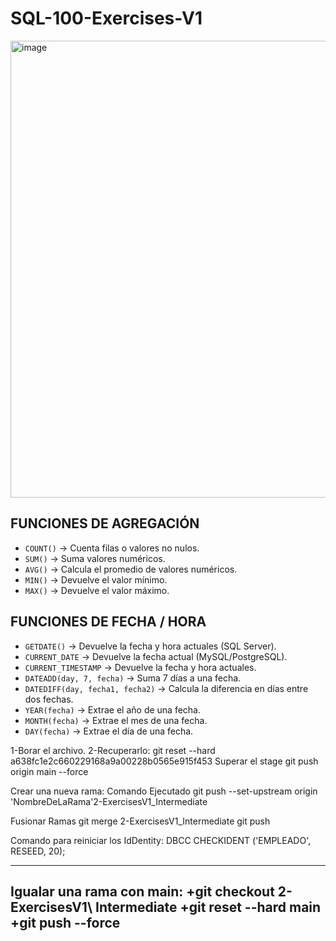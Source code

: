 # SQL-100-Exercises-V1
<img width="1360" height="731" alt="image" src="https://github.com/user-attachments/assets/78d69186-ae5e-4dfb-a137-a0a4bca408de" />

## FUNCIONES DE AGREGACIÓN
- `COUNT()` → Cuenta filas o valores no nulos.
- `SUM()` → Suma valores numéricos.
- `AVG()` → Calcula el promedio de valores numéricos.
- `MIN()` → Devuelve el valor mínimo.
- `MAX()` → Devuelve el valor máximo.

## FUNCIONES DE FECHA / HORA
- `GETDATE()` → Devuelve la fecha y hora actuales (SQL Server).
- `CURRENT_DATE` → Devuelve la fecha actual (MySQL/PostgreSQL).
- `CURRENT_TIMESTAMP` → Devuelve la fecha y hora actuales.
- `DATEADD(day, 7, fecha)` → Suma 7 días a una fecha.
- `DATEDIFF(day, fecha1, fecha2)` → Calcula la diferencia en días entre dos fechas.
- `YEAR(fecha)` → Extrae el año de una fecha.
- `MONTH(fecha)` → Extrae el mes de una fecha.
- `DAY(fecha)` → Extrae el día de una fecha.


1-Borar el archivo.
2-Recuperarlo:
git reset --hard a638fc1e2c660229168a9a00228b0565e915f453
Superar el stage
git push origin main --force

Crear una nueva rama:
Comando Ejecutado git push --set-upstream origin 'NombreDeLaRama'2-ExercisesV1_Intermediate

Fusionar Ramas
git merge 2-ExercisesV1_Intermediate
git push

Comando para reiniciar los IdDentity:
DBCC CHECKIDENT ('EMPLEADO', RESEED, 20);


-----------
Igualar una rama con main:
+git checkout 2-ExercisesV1\ Intermediate
+git reset --hard main
+git push --force
------------




